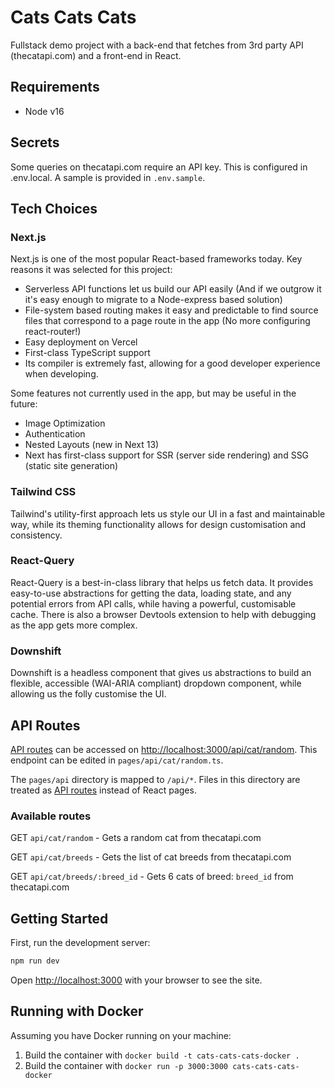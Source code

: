 # Cats Cats Cats

Fullstack demo project with a back-end that fetches from 3rd party API (thecatapi.com) and a front-end in React.

## Requirements

- Node v16

## Secrets

Some queries on thecatapi.com require an API key. This is configured in .env.local. A sample is provided in `.env.sample`.

## Tech Choices

### Next.js

Next.js is one of the most popular React-based frameworks today. Key reasons it was selected for this project:

- Serverless API functions let us build our API easily (And if we outgrow it it's easy enough to migrate to a Node-express based solution)
- File-system based routing makes it easy and predictable to find source files that correspond to a page route in the app (No more configuring react-router!)
- Easy deployment on Vercel
- First-class TypeScript support
- Its compiler is extremely fast, allowing for a good developer experience when developing.

Some features not currently used in the app, but may be useful in the future:

- Image Optimization
- Authentication
- Nested Layouts (new in Next 13)
- Next has first-class support for SSR (server side rendering) and SSG (static site generation)

### Tailwind CSS

Tailwind's utility-first approach lets us style our UI in a fast and maintainable way, while its theming functionality allows for design customisation and consistency.

### React-Query

React-Query is a best-in-class library that helps us fetch data. It provides easy-to-use abstractions for getting the data, loading state, and any potential errors from API calls, while having a powerful, customisable cache. There is also a browser Devtools extension to help with debugging as the app gets more complex.

### Downshift

Downshift is a headless component that gives us abstractions to build an flexible, accessible (WAI-ARIA compliant) dropdown component, while allowing us the folly customise the UI.

## API Routes

[API routes](https://nextjs.org/docs/api-routes/introduction) can be accessed on [http://localhost:3000/api/cat/random](http://localhost:3000/api/cat/random). This endpoint can be edited in `pages/api/cat/random.ts`.

The `pages/api` directory is mapped to `/api/*`. Files in this directory are treated as [API routes](https://nextjs.org/docs/api-routes/introduction) instead of React pages.

### Available routes

GET `api/cat/random` - Gets a random cat from thecatapi.com

GET `api/cat/breeds` - Gets the list of cat breeds from thecatapi.com

GET `api/cat/breeds/:breed_id` - Gets 6 cats of breed: `breed_id` from thecatapi.com

## Getting Started

First, run the development server:

```bash
npm run dev
```

Open [http://localhost:3000](http://localhost:3000) with your browser to see the site.

## Running with Docker

Assuming you have Docker running on your machine:

1. Build the container with `docker build -t cats-cats-cats-docker .`
2. Build the container with `docker run -p 3000:3000 cats-cats-cats-docker`
